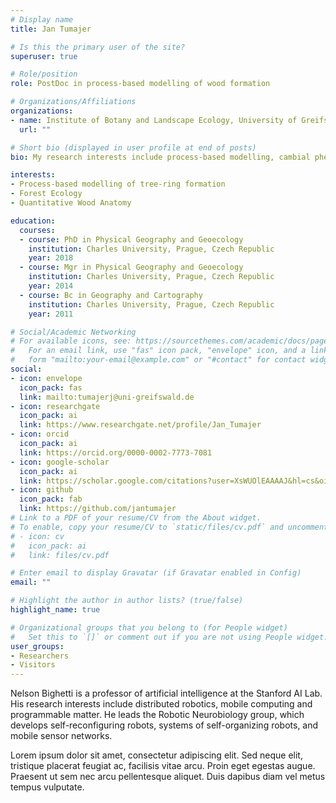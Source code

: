 ```yaml
---
# Display name
title: Jan Tumajer

# Is this the primary user of the site?
superuser: true

# Role/position
role: PostDoc in process-based modelling of wood formation

# Organizations/Affiliations
organizations:
- name: Institute of Botany and Landscape Ecology, University of Greifswald
  url: ""

# Short bio (displayed in user profile at end of posts)
bio: My research interests include process-based modelling, cambial phenology and forest ecology.

interests:
- Process-based modelling of tree-ring formation
- Forest Ecology
- Quantitative Wood Anatomy

education:
  courses:
  - course: PhD in Physical Geography and Geoecology
    institution: Charles University, Prague, Czech Republic
    year: 2018
  - course: Mgr in Physical Geography and Geoecology
    institution: Charles University, Prague, Czech Republic
    year: 2014
  - course: Bc in Geography and Cartography
    institution: Charles University, Prague, Czech Republic
    year: 2011

# Social/Academic Networking
# For available icons, see: https://sourcethemes.com/academic/docs/page-builder/#icons
#   For an email link, use "fas" icon pack, "envelope" icon, and a link in the
#   form "mailto:your-email@example.com" or "#contact" for contact widget.
social:
- icon: envelope
  icon_pack: fas
  link: mailto:tumajerj@uni-greifswald.de
- icon: researchgate
  icon_pack: ai
  link: https://www.researchgate.net/profile/Jan_Tumajer
- icon: orcid
  icon_pack: ai
  link: https://orcid.org/0000-0002-7773-7081
- icon: google-scholar
  icon_pack: ai
  link: https://scholar.google.com/citations?user=XsWUOlEAAAAJ&hl=cs&oi=sra
- icon: github
  icon_pack: fab
  link: https://github.com/jantumajer
# Link to a PDF of your resume/CV from the About widget.
# To enable, copy your resume/CV to `static/files/cv.pdf` and uncomment the lines below.
# - icon: cv
#   icon_pack: ai
#   link: files/cv.pdf

# Enter email to display Gravatar (if Gravatar enabled in Config)
email: ""

# Highlight the author in author lists? (true/false)
highlight_name: true

# Organizational groups that you belong to (for People widget)
#   Set this to `[]` or comment out if you are not using People widget.
user_groups:
- Researchers
- Visitors
---
```


Nelson Bighetti is a professor of artificial intelligence at the Stanford AI Lab. His research interests include distributed robotics, mobile computing and programmable matter. He leads the Robotic Neurobiology group, which develops self-reconfiguring robots, systems of self-organizing robots, and mobile sensor networks.

Lorem ipsum dolor sit amet, consectetur adipiscing elit. Sed neque elit, tristique placerat feugiat ac, facilisis vitae arcu. Proin eget egestas augue. Praesent ut sem nec arcu pellentesque aliquet. Duis dapibus diam vel metus tempus vulputate.
